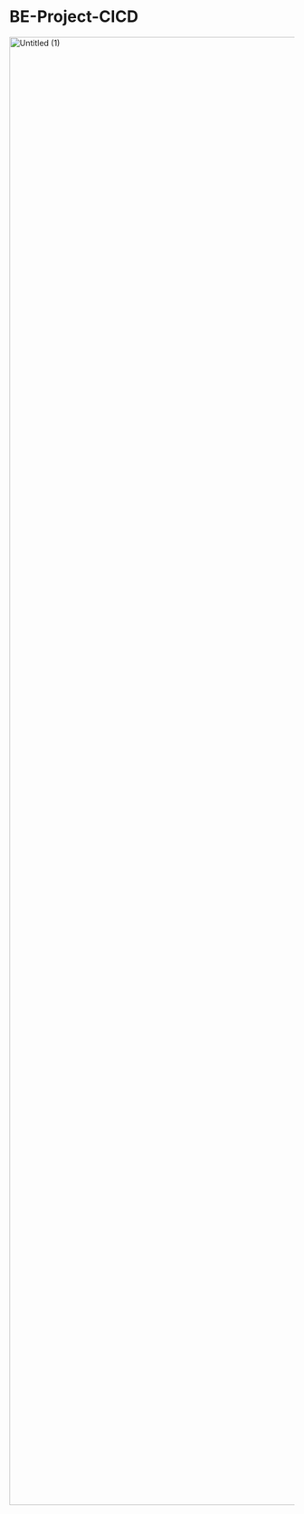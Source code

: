 # BE-Project-CICD

<img width="2591" alt="Untitled (1)" src="https://github.com/sanket363/BE-Project-CICD/assets/98816965/ff39f3fc-67b8-4d0e-8d9f-6c0cd15fbee2">
